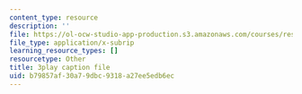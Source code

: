 ```yaml
---
content_type: resource
description: ''
file: https://ol-ocw-studio-app-production.s3.amazonaws.com/courses/res-18-006-calculus-revisited-single-variable-calculus-fall-2010/b79857af30a79dbc9318a27ee5edb6ec_AaucguWxpqU.srt
file_type: application/x-subrip
learning_resource_types: []
resourcetype: Other
title: 3play caption file
uid: b79857af-30a7-9dbc-9318-a27ee5edb6ec
---
```

